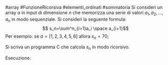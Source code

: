 #array #FunzioneRicorsiva #elementi_ordinati #sommatoria 
Si consideri un array $a$ in input di dimensione $n$ che memorizza una serie di valori $a_1, a_2, . . ., a_n$ in modo sequenziale. Si consideri la seguente formula:$$	s_n=\sum^n_{i=1}a_i \space a_{i+1}$$
Per esempio: se $a = [1, 2, 3, 4, 5, 6]$ allora $s_n = 70$;

Si scriva un programma C che calcola $s_n$ in modo ricorsivo.

Esecuzione: